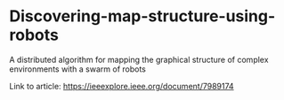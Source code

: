 # Discovering-map-structure-using-robots
A distributed algorithm for mapping the graphical structure of complex environments with a swarm of robots

Link to article: https://ieeexplore.ieee.org/document/7989174
